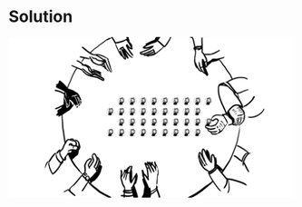 # Solution
![alt text](https://github.com/Rosaverde/UoL_ITP1_Sleuth/blob/main/501-3/solution.jpg?raw=true)